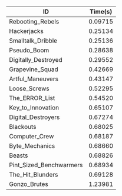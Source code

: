 |ID|Time(s)|
|-|-|
|Rebooting_Rebels|0.09715|
|Hackerjacks|0.25134|
|Smalltalk_Dribble|0.25136|
|Pseudo_Boom|0.28638|
|Digitally_Destroyed|0.29552|
|Grapevine_Squad|0.42669|
|Artful_Maneuvers|0.43147|
|Loose_Screws|0.52295|
|The_ERROR_List|0.54520|
|Key_to_Innovation|0.65107|
|Digital_Destroyers|0.67274|
|Blackouts|0.68025|
|Computer_Crew|0.68187|
|Byte_Mechanics|0.68660|
|Beasts|0.68826|
|Pint_Sized_Benchwarmers|0.68934|
|The_Hit_Blunders|0.69128|
|Gonzo_Brutes|1.23981|
